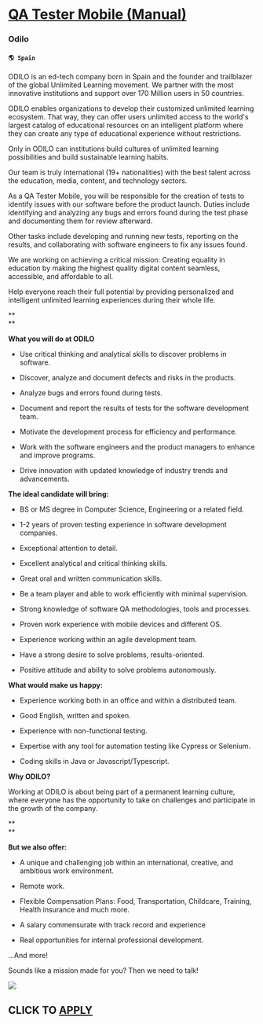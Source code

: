 # [QA Tester Mobile (Manual)](https://www.remotewlb.com/apply/qa-tester-mobile-manual)  
### Odilo  
#### `🌎 Spain`  

ODILO is an ed-tech company born in Spain and the founder and trailblazer of the global Unlimited Learning movement. We partner with the most innovative institutions and support over 170 Million users in 50 countries.

ODILO enables organizations to develop their customized unlimited learning ecosystem. That way, they can offer users unlimited access to the world's largest catalog of educational resources on an intelligent platform where they can create any type of educational experience without restrictions.

Only in ODILO can institutions build cultures of unlimited learning possibilities and build sustainable learning habits.

Our team is truly international (19+ nationalities) with the best talent across the education, media, content, and technology sectors.

As a QA Tester Mobile, you will be responsible for the creation of tests to identify issues with our software before the product launch. Duties include identifying and analyzing any bugs and errors found during the test phase and documenting them for review afterward.

Other tasks include developing and running new tests, reporting on the results, and collaborating with software engineers to fix any issues found.

We are working on achieving a critical mission: Creating equality in education by making the highest quality digital content seamless, accessible, and affordable to all.

Help everyone reach their full potential by providing personalized and intelligent unlimited learning experiences during their whole life.

 **  
**

 **What you will do at ODILO**

  * Use critical thinking and analytical skills to discover problems in software.

  * Discover, analyze and document defects and risks in the products.

  * Analyze bugs and errors found during tests.

  * Document and report the results of tests for the software development team.

  * Motivate the development process for efficiency and performance.

  * Work with the software engineers and the product managers to enhance and improve programs.

  * Drive innovation with updated knowledge of industry trends and advancements.

**The ideal candidate will bring:**

  * BS or MS degree in Computer Science, Engineering or a related field.

  * 1-2 years of proven testing experience in software development companies.

  * Exceptional attention to detail.

  * Excellent analytical and critical thinking skills.

  * Great oral and written communication skills.

  * Be a team player and able to work efficiently with minimal supervision.

  * Strong knowledge of software QA methodologies, tools and processes.

  * Proven work experience with mobile devices and different OS.

  * Experience working within an agile development team.

  * Have a strong desire to solve problems, results-oriented.

  * Positive attitude and ability to solve problems autonomously.

**What would make us happy:**

  * Experience working both in an office and within a distributed team.

  * Good English, written and spoken.

  * Experience with non-functional testing.

  * Expertise with any tool for automation testing like Cypress or Selenium.

  * Coding skills in Java or Javascript/Typescript.

**Why ODILO?**

Working at ODILO is about being part of a permanent learning culture, where everyone has the opportunity to take on challenges and participate in the growth of the company.

 **  
**

 **But we also offer:**

  * A unique and challenging job within an international, creative, and ambitious work environment.

  * Remote work.

  * Flexible Compensation Plans: Food, Transportation, Childcare, Training, Health insurance and much more.

  * A salary commensurate with track record and experience

  * Real opportunities for internal professional development.

…And more!

Sounds like a mission made for you? Then we need to talk!

  

![](https://remotive.com/job/track/1901838/blank.gif?source=public_api)  
## CLICK TO [APPLY](https://www.remotewlb.com/apply/qa-tester-mobile-manual)

